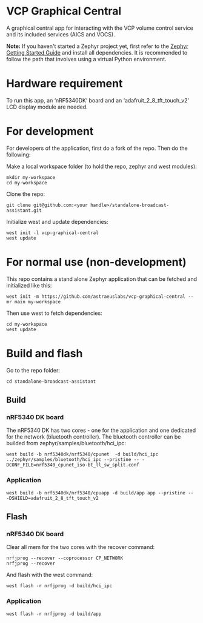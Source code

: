 # VCP Graphical Central
A graphical central app for interacting with the VCP volume control service and its included services (AICS and VOCS).

**Note:** If you haven't started a Zephyr project yet, first refer to the [Zephyr Getting Started Guide](https://docs.zephyrproject.org/latest/develop/getting_started/index.html) and install all dependencies. It is recommended to follow the path that involves using a virtual Python environment.

# Hardware requirement
To run this app, an ‘nRF5340DK’ board and an ‘adafruit_2_8_tft_touch_v2’ LCD display module are needed.

# For development
For developers of the application, first do a fork of the repo. Then do the following:

Make a local workspace folder (to hold the repo, zephyr and west modules):

```
mkdir my-workspace
cd my-workspace
```

Clone the repo:

```
git clone git@github.com:<your handle>/standalone-broadcast-assistant.git
```

Initialize west and update dependencies:

```
west init -l vcp-graphical-central
west update
```

# For normal use (non-development)
This repo contains a stand alone Zephyr application that can be fetched and initialized like this:

```
west init -m https://github.com/astraeuslabs/vcp-graphical-central --mr main my-workspace
```

Then use west to fetch dependencies:

```
cd my-workspace
west update
```



# Build and flash
Go to the repo folder:

```
cd standalone-broadcast-assistant
```

## Build

### nRF5340 DK board
The nRF5340 DK has two cores - one for the application and one dedicated for the network (bluetooth controller).
The bluetooth controller can be builded from zephyr/samples/bluetooth/hci_ipc:
```
west build -b nrf5340dk/nrf5340/cpunet  -d build/hci_ipc ../zephyr/samples/bluetooth/hci_ipc --pristine -- -DCONF_FILE=nrf5340_cpunet_iso-bt_ll_sw_split.conf
```
### Application
```
west build -b nrf5340dk/nrf5340/cpuapp -d build/app app --pristine -- -DSHIELD=adafruit_2_8_tft_touch_v2
```

## Flash

### nRF5340 DK board
Clear all mem for the two cores with the recover command:
```
nrfjprog --recover --coprocessor CP_NETWORK
nrfjprog --recover
```
And flash with the west command:
```
west flash -r nrfjprog -d build/hci_ipc
```
### Application
```
west flash -r nrfjprog -d build/app
```